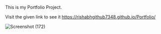 This is my Portfolio Project.

Visit the given link to see it  https://rishabhgithub7348.github.io/Portfolio/



![Screenshot (172)](https://user-images.githubusercontent.com/75687649/133798022-6120bb65-7bd7-4659-bf2e-87cb6f1ea39b.png)
